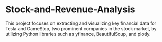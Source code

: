 # Stock-and-Revenue-Analysis
This project focuses on extracting and visualizing key financial data for Tesla and GameStop, two prominent companies in the stock market, by utilizing Python libraries such as yfinance, BeautifulSoup, and plotly.

